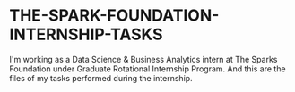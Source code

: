# THE-SPARK-FOUNDATION-INTERNSHIP-TASKS
I'm working as a Data Science & Business Analytics intern at The Sparks Foundation under Graduate Rotational Internship Program.
And this are the files of my tasks performed during the internship.
